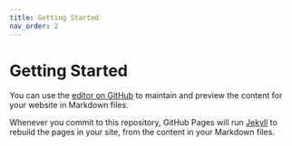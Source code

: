 ```yaml
---
title: Getting Started
nav_order: 2
---
```


# Getting Started

You can use the [editor on GitHub](https://github.com/psrenergy/pages1/edit/master/docs/index.md) to maintain and preview the content for your website in Markdown files.

Whenever you commit to this repository, GitHub Pages will run [Jekyll](https://jekyllrb.com/) to rebuild the pages in your site, from the content in your Markdown files.